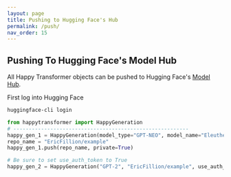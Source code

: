 ```yaml
---
layout: page
title: Pushing to Hugging Face's Hub
permalink: /push/
nav_order: 15
---
```

## Pushing To Hugging Face's Model Hub


All Happy Transformer objects can be pushed to Hugging Face's [Model Hub](https://huggingface.co/).

First log into Hugging Face 

```bash
huggingface-cli login
```

```python
from happytransformer import HappyGeneration
# ---------------------------------------------------------
happy_gen_1 = HappyGeneration(model_type="GPT-NEO", model_name="EleutherAI/gpt-neo-125M")
repo_name = "EricFillion/example"
happy_gen_1.push(repo_name, private=True)

# Be sure to set use_auth_token to True
happy_gen_2 = HappyGeneration("GPT-2", "EricFillion/example", use_auth_token=True)


```



